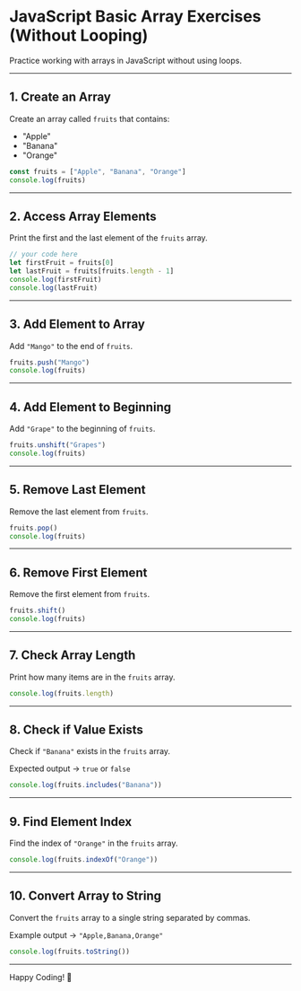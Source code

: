 
# JavaScript Basic Array Exercises (Without Looping)

Practice working with arrays in JavaScript without using loops.

---

## 1. Create an Array

Create an array called `fruits` that contains:

- "Apple"
- "Banana"
- "Orange"

```javascript
const fruits = ["Apple", "Banana", "Orange"]
console.log(fruits)
```

---

## 2. Access Array Elements

Print the first and the last element of the `fruits` array.

```javascript
// your code here
let firstFruit = fruits[0]
let lastFruit = fruits[fruits.length - 1]
console.log(firstFruit)
console.log(lastFruit)
```

---

## 3. Add Element to Array

Add `"Mango"` to the end of `fruits`.

```javascript
fruits.push("Mango")
console.log(fruits)
```

---

## 4. Add Element to Beginning

Add `"Grape"` to the beginning of `fruits`.

```javascript
fruits.unshift("Grapes")
console.log(fruits)
```

---

## 5. Remove Last Element

Remove the last element from `fruits`.

```javascript
fruits.pop()
console.log(fruits)
```

---

## 6. Remove First Element

Remove the first element from `fruits`.

```javascript
fruits.shift()
console.log(fruits)
```

---

## 7. Check Array Length

Print how many items are in the `fruits` array.

```javascript
console.log(fruits.length)
```

---

## 8. Check if Value Exists

Check if `"Banana"` exists in the `fruits` array.

Expected output → `true` or `false`

```javascript
console.log(fruits.includes("Banana"))
```

---

## 9. Find Element Index

Find the index of `"Orange"` in the `fruits` array.

```javascript
console.log(fruits.indexOf("Orange"))
```

---

## 10. Convert Array to String

Convert the `fruits` array to a single string separated by commas.

Example output → `"Apple,Banana,Orange"`

```javascript
console.log(fruits.toString())
```

---

Happy Coding! 🚀
